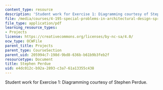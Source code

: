 ```yaml
---
content_type: resource
description: 'Student work for Exercise 1: Diagramming courtesy of Stephen Perdue.'
file: /media/courses/4-195-special-problems-in-architectural-design-spring-2005/e4dc012cb92a2893c3a761a13355c438_1perdue.pdf
file_type: application/pdf
learning_resource_types:
- Projects
license: https://creativecommons.org/licenses/by-nc-sa/4.0/
ocw_type: OCWFile
parent_title: Projects
parent_type: CourseSection
parent_uid: 205994c7-198d-9bd8-636b-b61b9b3feb2f
resourcetype: Document
title: Stephen Perdue
uid: e4dc012c-b92a-2893-c3a7-61a13355c438
---
```

Student work for Exercise 1: Diagramming courtesy of Stephen Perdue.